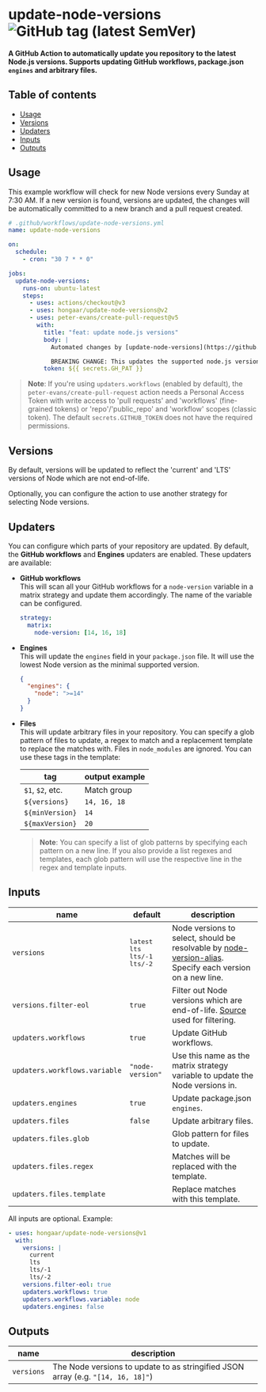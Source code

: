 # update-node-versions ![GitHub tag (latest SemVer)](https://img.shields.io/github/v/tag/hongaar/update-node-versions?label=latest%20version&sort=semver)

**A GitHub Action to automatically update you repository to the latest Node.js
versions. Supports updating GitHub workflows, package.json `engines` and
arbitrary files.**

## Table of contents

<!-- START doctoc generated TOC please keep comment here to allow auto update -->
<!-- DON'T EDIT THIS SECTION, INSTEAD RE-RUN doctoc TO UPDATE -->

- [Usage](#usage)
- [Versions](#versions)
- [Updaters](#updaters)
- [Inputs](#inputs)
- [Outputs](#outputs)

<!-- END doctoc generated TOC please keep comment here to allow auto update -->

## Usage

This example workflow will check for new Node versions every Sunday at 7:30 AM.
If a new version is found, versions are updated, the changes will be
automatically committed to a new branch and a pull request created.

```yaml
# .github/workflows/update-node-versions.yml
name: update-node-versions

on:
  schedule:
    - cron: "30 7 * * 0"

jobs:
  update-node-versions:
    runs-on: ubuntu-latest
    steps:
      - uses: actions/checkout@v3
      - uses: hongaar/update-node-versions@v2
      - uses: peter-evans/create-pull-request@v5
        with:
          title: "feat: update node.js versions"
          body: |
            Automated changes by [update-node-versions](https://github.com/hongaar/update-node-versions) GitHub action

            BREAKING CHANGE: This updates the supported node.js versions
          token: ${{ secrets.GH_PAT }}
```

> **Note**: If you're using `updaters.workflows` (enabled by default), the
> `peter-evans/create-pull-request` action needs a Personal Access Token with
> write access to 'pull requests' and 'workflows' (fine-grained tokens) or
> 'repo'/'public_repo' and 'workflow' scopes (classic token). The default
> `secrets.GITHUB_TOKEN` does not have the required permissions.

## Versions

By default, versions will be updated to reflect the 'current' and 'LTS' versions
of Node which are not end-of-life.

Optionally, you can configure the action to use another strategy for selecting
Node versions.

## Updaters

You can configure which parts of your repository are updated. By default, the
**GitHub workflows** and **Engines** updaters are enabled. These updaters are
available:

- **GitHub workflows**  
  This will scan all your GitHub workflows for a `node-version` variable in a
  matrix strategy and update them accordingly. The name of the variable can be
  configured.
  ```yaml
  strategy:
    matrix:
      node-version: [14, 16, 18]
  ```
- **Engines**  
  This will update the `engines` field in your `package.json` file. It will use
  the lowest Node version as the minimal supported version.
  ```json
  {
    "engines": {
      "node": ">=14"
    }
  }
  ```
- **Files**  
  This will update arbitrary files in your repository. You can specify a glob
  pattern of files to update, a regex to match and a replacement template to
  replace the matches with. Files in `node_modules` are ignored. You can use
  these tags in the template:

  | tag              | output example |
  | ---------------- | -------------- |
  | `$1`, `$2`, etc. | Match group    |
  | `${versions}`    | `14, 16, 18`   |
  | `${minVersion}`  | `14`           |
  | `${maxVersion}`  | `20`           |

  > **Note**: You can specify a list of glob patterns by specifying each pattern
  > on a new line. If you also provide a list regexes and templates, each glob
  > pattern will use the respective line in the regex and template inputs.

## Inputs

| name                          | default                                         | description                                                                                                                                                  |
| ----------------------------- | ----------------------------------------------- | ------------------------------------------------------------------------------------------------------------------------------------------------------------ |
| `versions`                    | <pre>latest<br/>lts<br/>lts/-1<br/>lts/-2</pre> | Node versions to select, should be resolvable by [node-version-alias](https://www.npmjs.com/package/node-version-alias). Specify each version on a new line. |
| `versions.filter-eol`         | `true`                                          | Filter out Node versions which are end-of-life. [Source](https://github.com/nodejs/Release/blob/main/schedule.json) used for filtering.                      |
| `updaters.workflows`          | `true`                                          | Update GitHub workflows.                                                                                                                                     |
| `updaters.workflows.variable` | `"node-version"`                                | Use this name as the matrix strategy variable to update the Node versions in.                                                                                |
| `updaters.engines`            | `true`                                          | Update package.json `engines`.                                                                                                                               |
| `updaters.files`              | `false`                                         | Update arbitrary files.                                                                                                                                      |
| `updaters.files.glob`         |                                                 | Glob pattern for files to update.                                                                                                                            |
| `updaters.files.regex`        |                                                 | Matches will be replaced with the template.                                                                                                                  |
| `updaters.files.template`     |                                                 | Replace matches with this template.                                                                                                                          |

All inputs are optional. Example:

```yaml
- uses: hongaar/update-node-versions@v1
  with:
    versions: |
      current
      lts
      lts/-1
      lts/-2
    versions.filter-eol: true
    updaters.workflows: true
    updaters.workflows.variable: node
    updaters.engines: false
```

## Outputs

| name       | description                                                                      |
| ---------- | -------------------------------------------------------------------------------- |
| `versions` | The Node versions to update to as stringified JSON array (e.g. `"[14, 16, 18]"`) |
